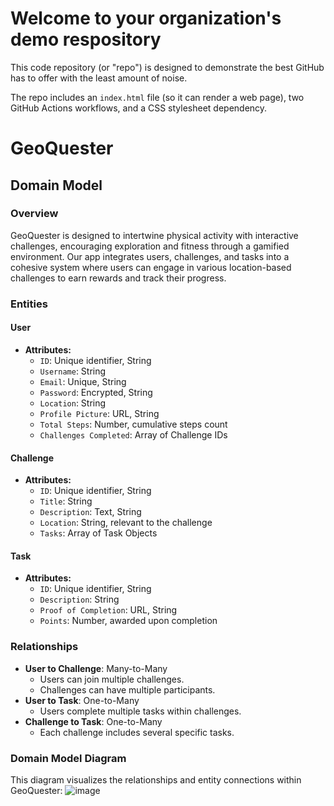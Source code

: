 # Welcome to your organization's demo respository
This code repository (or "repo") is designed to demonstrate the best GitHub has to offer with the least amount of noise.

The repo includes an `index.html` file (so it can render a web page), two GitHub Actions workflows, and a CSS stylesheet dependency.

# GeoQuester

## Domain Model

### Overview
GeoQuester is designed to intertwine physical activity with interactive challenges, encouraging exploration and fitness through a gamified environment. Our app integrates users, challenges, and tasks into a cohesive system where users can engage in various location-based challenges to earn rewards and track their progress.

### Entities

#### User
- **Attributes:**
  - `ID`: Unique identifier, String
  - `Username`: String
  - `Email`: Unique, String
  - `Password`: Encrypted, String
  - `Location`: String
  - `Profile Picture`: URL, String
  - `Total Steps`: Number, cumulative steps count
  - `Challenges Completed`: Array of Challenge IDs

#### Challenge
- **Attributes:**
  - `ID`: Unique identifier, String
  - `Title`: String
  - `Description`: Text, String
  - `Location`: String, relevant to the challenge
  - `Tasks`: Array of Task Objects

#### Task
- **Attributes:**
  - `ID`: Unique identifier, String
  - `Description`: String
  - `Proof of Completion`: URL, String
  - `Points`: Number, awarded upon completion

### Relationships
- **User to Challenge**: Many-to-Many
  - Users can join multiple challenges.
  - Challenges can have multiple participants.
- **User to Task**: One-to-Many
  - Users complete multiple tasks within challenges.
- **Challenge to Task**: One-to-Many
  - Each challenge includes several specific tasks.

### Domain Model Diagram
This diagram visualizes the relationships and entity connections within GeoQuester: 
![image](https://github.com/Innova-Tech-Labs/demo-repository/assets/146989043/ee953aa6-6144-4b9c-9815-ccc5462e403e)




